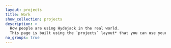 ```yaml
---
layout: projects
title: Work
show_collection: projects
description: >
  How people are using Hydejack in the real world. 
  This page is built using the `projects` layout* that you can use yourself to build a portfolio.
no_groups: true
---
```

